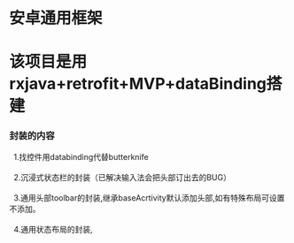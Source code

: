 # 安卓通用框架

# 该项目是用rxjava+retrofit+MVP+dataBinding搭建

### 封装的内容
   1.找控件用databinding代替butterknife<br>  
   2.沉浸式状态栏的封装（已解决输入法会把头部订出去的BUG）<br>  
   3.通用头部toolbar的封装,继承baseAcrtivity默认添加头部,如有特殊布局可设置不添加。<br>  
   4.通用状态布局的封装,


